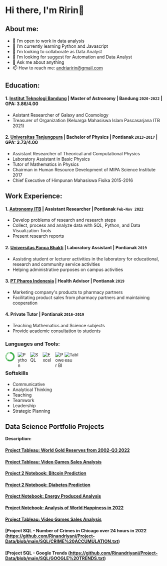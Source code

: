 # Hi there, I'm Ririn👋
## About me:
- 🔭 I’m open to work in data analysis
- 🌱 I’m currently learning Python and Javascript
- 👯 I’m looking to collaborate as Data Analyst
- 🤔 I’m looking for suggest for Automation and Data Analyst
- 💬 Ask me about anything
- 📫 How to reach me: andriaririn@gmail.com

## Education:

#### 1. [Institut Teknologi Bandung](https://www.itb.ac.id/) | Master of Astronomy | Bandung `2020-2022` | GPA: 3.86/4.00
   - Asistant Researcher of Galaxy and Cosmology
   - Treasurer of Organization (Keluarga Mahasiswa Islam Pascasarjana ITB 2021)
 #### 2. [Universitas Tanjungpura](https://untan.ac.id/) | Bachelor of Physics | Pontianak `2013-2017` | GPA: 3.73/4.00
   - Assistant Researcher of Theorical and Computational Physics
   - Laboratory Assistant in Basic Physics
   - Tutor of Mathematics in Physics
   - Chairman in Human Resource Development of MIPA Science Institute 2017
   - Chief Executive of Himpunan Mahasiswa Fisika 2015-2016
   

## Work Experience:
#### 1. [Astronomy ITB](https://www.as.itb.ac.id/id/) | Assistant Researcher | Pontianak `Feb-Nov 2022`
   - Develop problems of research and research steps
   - Collect, process and analyze data with SQL, Python, and Data Visualization Tools
   - Present research reports
#### 2. [Universitas Panca Bhakti](https://upb.ac.id/) | Laboratory Assistant | Pontianak `2019`
   - Assisting student or lecturer activities in the laboratory for educational, research and community service activities
   - Helping administrative purposes on campus activities
#### 3. [PT Pharos Indonesia](http://www.pharos.co.id/) | Health Advisor | Pontianak `2019`
   - Marketing company's products to pharmacy partners
   - Facilitating product sales from pharmacy partners and maintaining cooperation
#### 4. Private Tutor | Pontianak `2016-2019`
   - Teaching Mathematics and Science subjects
   - Provide academic consultation to students

### Languages and Tools:

[<img align="left" alt="Anaconda" width="30px" src="https://github.com/devicons/devicon/blob/v2.15.1/icons/anaconda/anaconda-original.svg" style="padding-right:10px;" />][webdev]
[<img align="left" alt="Python" width="30px" src="https://upload.wikimedia.org/wikipedia/commons/thumb/c/c3/Python-logo-notext.svg/110px-Python-logo-notext.svg.png?20100317150552" style="padding-right:10px;" />][webdev]
[<img align="left" alt="SQL" width="30px" src="https://upload.wikimedia.org/wikipedia/commons/8/87/Sql_data_base_with_logo.png" style="padding-right:10px;" />][webdev]
[<img align="left" alt="Excel" width="30px" src="https://is2-ssl.mzstatic.com/image/thumb/Purple126/v4/a8/fd/5a/a8fd5a84-c6f1-355f-3b9f-6e86598efaa3/XCEL.png/1200x630bb.png" style="padding-right:10px;" />][webdev]
[<img align="left" alt="Power BI" width="30px" src="https://powerbi.microsoft.com/pictures/application-logos/svg/powerbi.svg" style="padding-right:0px;" />][webdev]
[<img align="left" alt="Tableau" width="50px" src="https://logos-world.net/wp-content/uploads/2021/10/Tableau-Symbol.png" style="padding-right:10px;" />][webdev]

<br />
<br />

### Softskills
- Communicative
- Analytical Thinking
- Teaching
- Teamwork
- Leadership
- Strategic Planning


## Data Science Portfolio Projects
**Description:** 
#### [Project Tableau: World Gold Reserves from 2002-Q3 2022](https://public.tableau.com/app/profile/ririn.andriyani/viz/WorldGoldReservesfrom2002-Q32022/Dashboard1)

#### [Project Tableau: Video Games Sales Analysis](https://public.tableau.com/app/profile/ririn.andriyani/viz/VideoGamesSalesAnalysis_16738623051770/Dashboard1#1)

#### [Project 2 Notebook: Bitcoin Prediction](https://nbviewer.org/github/Rinandriyani/Ririn_Andriyani/blob/main/Project%20Notebook/Bitcoin_Prediction.ipynb)

#### [Project 2 Notebook: Diabetes Prediction](https://nbviewer.org/github/Rinandriyani/Project-Data/blob/main/Project%20Notebook/Diabetes%20Prediction.ipynb)

#### [Project Notebook: Energy Produced Analysis](https://github.com/Rinandriyani/Project-Data/blob/main/Project%20Notebook/Energy%20Produced_1.ipynb)

#### [Project Notebook: Analysis of World Happiness in 2022](https://nbviewer.org/github/Rinandriyani/Ririn_Andriyani/blob/main/Project%20Notebook/World%20Happines%20Report%202022.ipynb)

#### [Project Tableau: Video Games Sales Analysis](https://public.tableau.com/app/profile/ririn.andriyani/viz/VideoGamesSalesAnalysis_16738623051770/Dashboard1#1)

#### [Project SQL - Number of Crimes in Chicago over 24 hours in 2022 (https://github.com/Rinandriyani/Project-Data/blob/main/SQL/CRIME%20ACCUMULATION.txt)

#### [Project SQL - Google Trends (https://github.com/Rinandriyani/Project-Data/blob/main/SQL/GOOGLE%20TRENDS.txt)

[webdev]: https://github.com/Rinandriyani
